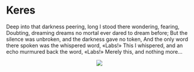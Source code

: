 # Keres
Deep into that darkness peering, long I stood there wondering, fearing, Doubting, dreaming dreams no mortal ever dared to dream before; But the silence was unbroken, and the darkness gave no token, And the only word there spoken was the whispered word, «Labs!» This I whispered, and an echo murmured back the word, «Labs!» Merely this, and nothing more...

<div id="header" align="center">
  <img src="https://i.imgur.com/U7cyC2j.gif"/>
</div>

